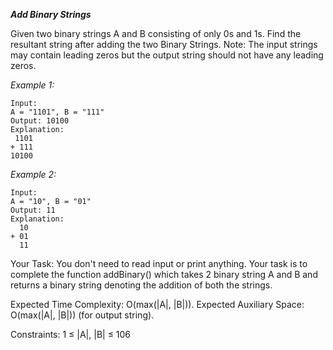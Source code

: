 ***Add Binary Strings***

Given two binary strings A and B consisting of only 0s and 1s. Find the resultant string after adding the two Binary Strings.
Note: The input strings may contain leading zeros but the output string should not have any leading zeros.

*Example 1:*

```
Input:
A = "1101", B = "111"
Output: 10100
Explanation:
 1101
+ 111
10100
```

*Example 2:*
```
Input: 
A = "10", B = "01"
Output: 11
Explanation: 
  10
+ 01
  11
```

Your Task:
You don't need to read input or print anything. Your task is to complete the function addBinary() which takes 2 binary string A and B and returns a binary string denoting the addition of both the strings.


Expected Time Complexity: O(max(|A|, |B|)).
Expected Auxiliary Space: O(max(|A|, |B|)) (for output string).


Constraints:
1 ≤ |A|, |B| ≤ 106
